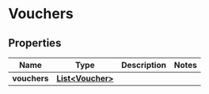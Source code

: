 
# Vouchers

## Properties
Name | Type | Description | Notes
------------ | ------------- | ------------- | -------------
**vouchers** | [**List&lt;Voucher&gt;**](Voucher.md) |  | 



